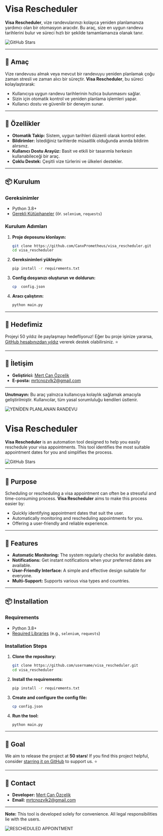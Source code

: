 
# Visa Rescheduler

**Visa Rescheduler**, vize randevularınızı kolayca yeniden planlamanıza yardımcı olan bir otomasyon aracıdır. Bu araç, size en uygun randevu tarihlerini bulur ve süreci hızlı bir şekilde tamamlamanıza olanak tanır.

![GitHub Stars](https://img.shields.io/github/stars/CanxPrometheus/visa_rescheduler?style=social)

---

## 🎯 Amaç
Vize randevusu almak veya mevcut bir randevuyu yeniden planlamak çoğu zaman stresli ve zaman alıcı bir süreçtir. **Visa Rescheduler**, bu süreci kolaylaştırarak:
- Kullanıcıya uygun randevu tarihlerinin hızlıca bulunmasını sağlar.
- Sizin için otomatik kontrol ve yeniden planlama işlemleri yapar.
- Kullanıcı dostu ve güvenilir bir deneyim sunar.

---

## 🚀 Özellikler
- **Otomatik Takip:** Sistem, uygun tarihleri düzenli olarak kontrol eder.
- **Bildirimler:** İstediğiniz tarihlerde müsaitlik olduğunda anında bildirim alırsınız.
- **Kullanıcı Dostu Arayüz:** Basit ve etkili bir tasarımla herkesin kullanabileceği bir araç.
- **Çoklu Destek:** Çeşitli vize türlerini ve ülkeleri destekler.

---

## 📦 Kurulum

### Gereksinimler
- Python 3.8+ 
- [Gerekli Kütüphaneler](requirements.txt) (ör. `selenium`, `requests`)

### Kurulum Adımları
1. **Proje deposunu klonlayın:**
   ```bash
   git clone https://github.com/CanxPrometheus/visa_rescheduler.git
   cd visa_rescheduler
   ```

2. **Gereksinimleri yükleyin:**
   ```bash
   pip install -r requirements.txt
   ```

3. **Config dosyanızı oluşturun ve doldurun:**
   ```bash
   cp  config.json
   ```

4. **Aracı çalıştırın:**
   ```bash
   python main.py
   ```

---

## 🌟 Hedefimiz
Projeyi 50 yıldız ile paylaşmayı hedefliyoruz! Eğer bu proje işinize yararsa, [GitHub hesabınızdan yıldız](https://github.com/CanxPrometheus/visa_rescheduler) vererek destek olabilirsiniz. ⭐

---

## 📧 İletişim
- **Geliştirici:** [Mert Can Özçelik](https://github.com/CanxPrometheus)
- **E-posta:** mrtcnozvlk2@gmail.com

---

**Unutmayın:** Bu araç yalnızca kullanıcıya kolaylık sağlamak amacıyla geliştirilmiştir. Kullanıcılar, tüm yasal sorumluluğu kendileri üstlenir.

![YENİDEN PLANLANAN RANDEVU](https://github.com/user-attachments/assets/3a5294ca-9e2e-4b44-b62b-ba352b18befd)





# Visa Rescheduler

**Visa Rescheduler** is an automation tool designed to help you easily reschedule your visa appointments. This tool identifies the most suitable appointment dates for you and simplifies the process.

![GitHub Stars](https://img.shields.io/github/stars/CanxPrometheus/visa_rescheduler?style=social)

---

## 🎯 Purpose
Scheduling or rescheduling a visa appointment can often be a stressful and time-consuming process. **Visa Rescheduler** aims to make this process easier by:
- Quickly identifying appointment dates that suit the user.
- Automatically monitoring and rescheduling appointments for you.
- Offering a user-friendly and reliable experience.

---

## 🚀 Features
- **Automatic Monitoring:** The system regularly checks for available dates.
- **Notifications:** Get instant notifications when your preferred dates are available.
- **User-Friendly Interface:** A simple and effective design suitable for everyone.
- **Multi-Support:** Supports various visa types and countries.

---

## 📦 Installation

### Requirements
- Python 3.8+ 
- [Required Libraries](requirements.txt) (e.g., `selenium`, `requests`)

### Installation Steps
1. **Clone the repository:**
   ```bash
   git clone https://github.com/username/visa_rescheduler.git
   cd visa_rescheduler
   ```

2. **Install the requirements:**
   ```bash
   pip install -r requirements.txt
   ```

3. **Create and configure the config file:**
   ```bash
   cp config.json
   ```

4. **Run the tool:**
   ```bash
   python main.py
   ```

---

## 🌟 Goal
We aim to release the project at **50 stars**! If you find this project helpful, consider [starring it on GitHub](https://github.com/CanxPrometheus/visa_rescheduler) to support us. ⭐

---

## 📧 Contact
- **Developer:** [Mert Can Özçelik](https://github.com/CanxPrometheus)
- **Email:** mrtcnozvlk2@gmail.com

---

**Note:** This tool is developed solely for convenience. All legal responsibilities lie with the users.



![RESCHEDULED APPOINTMENT](https://github.com/user-attachments/assets/3a5294ca-9e2e-4b44-b62b-ba352b18befd)



